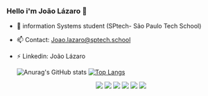 ### Hello i'm João Lázaro 👋
- 🌱 information Systems student (SPtech- São Paulo Tech School)
- 📫 Contact: Joao.lazaro@sptech.school
- ⚡ Linkedin: João Lázaro

  ![Anurag's GitHub stats](https://github-readme-stats.vercel.app/api?username=JoaoLazaroNeto&show_icons=true&theme=dark)
  [![Top Langs](https://github-readme-stats.vercel.app/api/top-langs/?username=JoaoLazaroNeto)](https://github.com/anuraghazra/github-readme-stats)

   <div  align="center">
     <img src="https://icongr.am/devicon/css3-original.svg?size=50&color=60307e">
     <img src="https://icongr.am/devicon/html5-original.svg?size=50&color=60307e">
     <img src="https://icongr.am/devicon/javascript-plain.svg?size=50&color=60307e">
     <img src="https://icongr.am/devicon/mysql-original.svg?size=50&color=60307e">
     <img src="https://icongr.am/devicon/git-original.svg?size=50&color=60307e">
     <img src="https://img.icons8.com/?size=50&id=ZoxjA0jZDdFZ&format=png&color=000000">
 </div>

<!--
**MatheusFermoselle** is a ✨ _special_ ✨ repository because its `README.md` (this file) appears on your GitHub profile.

Here are some ideas to get you started:

- 🔭 I’m currently working on ...
- 🌱 I’m currently learning ...
- 👯 I’m looking to collaborate on ...
- 🤔 I’m looking for help with ...
- 💬 Ask me about ...
- 📫 Contate-me no email: joao.lazaro@sptech.school
- 😄 Pronouns: ...
- ⚡ Fun fact: ...
-->
